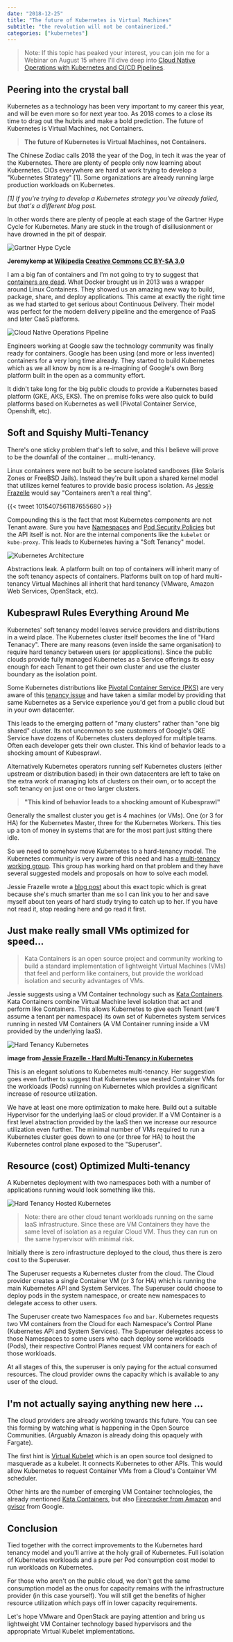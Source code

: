 ```yaml
---
date: "2018-12-25"
title: "The future of Kubernetes is Virtual Machines"
subtitle: "the revolution will not be containerized."
categories: ["kubernetes"]
---
```


> Note: If this topic has peaked your interest, you can join me for a Webinar on August 15 where I'll dive deep into [Cloud Native Operations with Kubernetes and CI/CD Pipelines](https://content.pivotal.io/webinars/aug-15-cloud-native-operations-with-kubernetes-and-ci-cd-webinar?utm_campaign=cno-k8s-ci-cd-q319&utm_source=blog&utm_medium=website).

## Peering into the crystal ball

Kubernetes as a technology has been very important to my career this year, and will be even more so for next year too. As 2018 comes to a close its time to drag out the hubris and make a bold prediction. The future of Kubernetes is Virtual Machines, not Containers.

> __The future of Kubernetes is Virtual Machines, not Containers.__

The Chinese Zodiac calls 2018 the year of the Dog, in tech it was the year of the Kubernetes. There are plenty of people only now learning about Kubernetes. CIOs everywhere are hard at work trying to develop a "Kubernetes Strategy" [1]. Some organizations are already running large production workloads on Kubernetes.

_[1] If you're trying to develop a Kubernetes strategy you've already failed, but that's a different blog post._

In other words there are plenty of people at each stage of the Gartner Hype Cycle for Kubernetes. Many are stuck in the trough of disillusionment or have drowned in the pit of despair.

![Gartner Hype Cycle](./hype-cycle.png)

__Jeremykemp at [Wikipedia](https://commons.wikimedia.org/wiki/File:Gartner_Hype_Cycle.svg) [Creative Commons CC BY-SA 3.0](https://creativecommons.org/licenses/by-sa/3.0)__

I am a big fan of containers and I'm not going to try to suggest that [containers are dead](https://chrisshort.net/docker-inc-is-dead/). What Docker brought us in 2013 was a wrapper around Linux Containers. They showed us an amazing new way to build, package, share, and deploy applications.  This came at exactly the right time as we had started to get serious about Continuous Delivery.  Their model was perfect for the modern delivery pipeline and the emergence of PaaS and later CaaS platforms.

![Cloud Native Operations Pipeline](cloud-native-ops-pipeline.png)

Engineers working at Google saw the technology community was finally ready for containers. Google has been using (and more or less invented) containers for a very long time already. They started to build Kubernetes which as we all know by now is a re-imagining of Google's own Borg platform built in the open as a community effort.

It didn't take long for the big public clouds to provide a Kubernetes based platform (GKE, AKS, EKS).  The on premise folks were also quick to build platforms based on Kubernetes as well (Pivotal Container Service, Openshift, etc).

## Soft and Squishy Multi-Tenancy

There's one sticky problem that's left to solve, and this I believe will prove to be the downfall of the container ...  multi-tenancy.

Linux containers were not built to be secure isolated sandboxes (like Solaris Zones or FreeBSD Jails). Instead they're built upon a shared kernel model that utilizes kernel features to provide basic process isolation. As [Jessie Frazelle](https://blog.jessfraz.com/post/containers-zones-jails-vms/) would say "Containers aren't a real thing".

{{< tweet 1015407561187655680 >}}

Compounding this is the fact that most Kubernetes components are not Tenant aware. Sure you have [Namespaces](https://kubernetes.io/docs/concepts/overview/working-with-objects/namespaces/) and [Pod Security Policies](https://kubernetes.io/docs/concepts/policy/pod-security-policy/) but the API itself is not. Nor are the internal components like the `kubelet` or `kube-proxy`. This leads to Kubernetes having a "Soft Tenancy" model.

![Kubernetes Architecture](./k8s-arch.png)

Abstractions leak. A platform built on top of containers will inherit many of the soft tenancy aspects of containers. Platforms built on top of hard multi-tenancy Virtual Machines all inherit that hard tenancy (VMware, Amazon Web Services, OpenStack, etc).

## Kubesprawl Rules Everything Around Me

Kubernetes' soft tenancy model leaves service providers and distributions in a weird place. The Kubernetes cluster itself becomes the line of "Hard Tenanacy". There are many reasons (even inside the same organisation) to require hard tenancy between users (or appplications). Since the public clouds provide fully managed Kubernetes as a Service offerings its easy enough for each Tenant to get their own cluster and use the cluster boundary as the isolation point.

Some Kubernetes distributions like [Pivotal Container Service (PKS)](https://pivotal.io/platform/pivotal-container-service) are very aware of this [tenancy issue](https://content.pivotal.io/youtube-uberflip/kubernetes-one-cluster-or-many-3) and have taken a similar model by providing that same Kubernetes as a Service experience you'd get from a public cloud but in your own datacenter.

This leads to the emerging pattern of "many clusters" rather than "one big shared" cluster. Its not uncommon to see customers of Google's GKE Service have dozens of Kubernetes clusters deployed for multiple teams. Often each developer gets their own cluster. This kind of behavior leads to a shocking amount of Kubesprawl.

Alternatively Kubernetes operators running self Kubernetes clusters (either upstream or distribution based) in their own datacenters are left to take on the extra work of managing lots of clusters on their own, or to accept the soft tenancy on just one or two larger clusters.

> __"This kind of behavior leads to a shocking amount of Kubesprawl"__

Generally the smallest cluster you get is 4 machines (or VMs). One (or 3 for HA) for the Kubernetes Master, three for the Kubernetes Workers. This ties up a ton of money in systems that are for the most part just sitting there idle.

So we need to somehow move Kubernetes to a hard-tenancy model. The Kubernetes community is very aware of this need and has a [multi-tenancy working group](https://groups.google.com/forum/#!forum/kubernetes-wg-multitenancy). This group has working hard on that problem and they have several suggested models and proposals on how to solve each model.

Jessie Frazelle wrote a [blog post](https://blog.jessfraz.com/post/hard-multi-tenancy-in-kubernetes/)  about this exact topic which is great because she's much smarter than me so I can link you to her and save myself about ten years of hard study trying to catch up to her. If you have not read it, stop reading here and go read it first.

## Just make really small VMs optimized for speed...

> Kata Containers is an open source project and community working to build a standard implementation of lightweight Virtual Machines (VMs) that feel and perform like containers, but provide the workload isolation and security advantages of VMs.

Jessie suggests using a VM Container technology such as [Kata Containers](https://katacontainers.io/). Kata Containers combine Virtual Machine level isolation that act and perform like Containers. This allows Kubernetes to give each Tenant (we'll assume a tenant per namespace) its own set of Kubernetes system services running in nested VM Containers (A VM Container running inside a VM provided by the underlying IaaS).

![Hard Tenancy Kubernetes](./jessie-tenancy1.png)

__image from [Jessie Frazelle - Hard Multi-Tenancy in Kubernetes](https://blog.jessfraz.com/post/hard-multi-tenancy-in-kubernetes/)__

This is an elegant solutions to Kubernetes multi-tenancy. Her suggestion goes even further to suggest that Kubernetes use nested Container VMs for the workloads (Pods) running on Kubernetes which provides a significant increase of resource utilization.

We have at least one more optimization to make here. Build out a suitable Hypervisor for the underlying IaaS or cloud provider. If a VM Container is a first level abstraction provided by the IaaS then we increase our resource utilization even further. The minimal number of VMs required to run a Kubernetes cluster goes down to one (or three for HA) to host the Kubernetes control plane exposed to the "Superuser".

## Resource (cost) Optimized Multi-tenancy

A Kubernetes deployment with two namespaces both with a number of applications running would look something like this.

![Hard Tenancy Hosted Kubernetes](./hard-tenancy-k8s.png)

> Note: there are other cloud tenant workloads running on the same IaaS infrastructure. Since these are VM Containers they have the same level of isolation as a regular Cloud VM. Thus they can run on the same hypervisor with minimal risk.

Initially there is zero infrastructure deployed to the cloud, thus there is zero cost to the Superuser. 

The Superuser requests a Kubernetes cluster from the cloud. The Cloud provider creates a single Container VM (or 3 for HA) which is running the main Kubernetes API and System Services. The Superuser could choose to deploy pods in the system namespace, or create new namespaces to delegate access to other users.

The Superuser create two Namespaces `foo` and `bar`. Kubernetes requests two VM containers from the Cloud for each Namespace's Control Plane (Kubernetes API and System Services). The Superuser delegates access to those Namespaces to some users who each deploy some workloads (Pods), their respective Control Planes request VM containers for each of those workloads.

At all stages of this, the superuser is only paying for the actual consumed resources. The cloud provider owns the capacity which is available to any user of the cloud.

## I'm not actually saying anything new here ...

The cloud providers are already working towards this future. You can see this forming by watching what is happening in the Open Source Communities. (Arguably Amazon is already doing this opaquely with Fargate).

The first hint is [Virtual Kubelet](https://github.com/virtual-kubelet/virtual-kubelet) which is an open source tool designed to masquerade as a kubelet.  It connects Kubernetes to other APIs. This would allow Kubernetes to request Container VMs from a Cloud's Container VM scheduler.

Other hints are the number of emerging VM Container technologies, the already mentioned [Kata Containers](https://katacontainers.io/), but also [Firecracker from Amazon](https://aws.amazon.com/blogs/opensource/firecracker-open-source-secure-fast-microvm-serverless/) and [gvisor](https://github.com/google/gvisor) from Google.


## Conclusion

Tied together with the correct improvements to the Kubernetes hard tenancy model and you'll arrive at the holy grail of Kubernetes.  Full isolation of Kubernetes workloads and a pure per Pod consumption cost model to run workloads on Kubernetes.

For those who aren't on the public cloud, we don't get the same consumption model as the onus for capacity remains with the infrastructure provider (in this case yourself). You will still get the benefits of higher resource utilization which pays off in lower capacity requirements.

Let's hope VMware and OpenStack are paying attention and bring us lightweight VM Container technology based hypervisors and the appropriate Virtual Kubelet implementations.